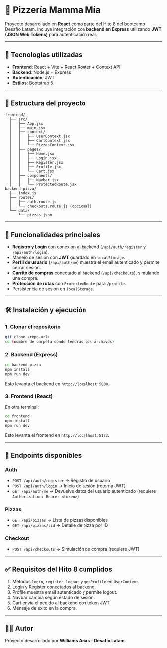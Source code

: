 # 🍕 Pizzería Mamma Mía

Proyecto desarrollado en **React** como parte del Hito 8 del bootcamp Desafío Latam. 
Incluye integración con **backend en Express** utilizando **JWT (JSON Web Tokens)** para autenticación real.

---

## 🚀 Tecnologías utilizadas
- **Frontend**: React + Vite + React Router + Context API
- **Backend**: Node.js + Express
- **Autenticación**: JWT
- **Estilos**: Bootstrap 5

---

## 📂 Estructura del proyecto

```
frontend/
  ├── src/
  │   ├── App.jsx
  │   ├── main.jsx
  │   ├── context/
  │   │   ├── UserContext.jsx
  │   │   ├── CartContext.jsx
  │   │   └── PizzasContext.jsx
  │   ├── pages/
  │   │   ├── Home.jsx
  │   │   ├── Login.jsx
  │   │   ├── Register.jsx
  │   │   ├── Profile.jsx
  │   │   └── Cart.jsx
  │   ├── components/
  │   │   ├── Navbar.jsx
  │   │   └── ProtectedRoute.jsx
backend-pizza/
  ├── index.js
  ├── routes/
  │   ├── auth.route.js
  │   └── checkouts.route.js (opcional)
  └── data/
      └── pizzas.json
```

---

## 🔑 Funcionalidades principales
- **Registro y Login** con conexión al backend (`/api/auth/register` y `/api/auth/login`).
- Manejo de sesión con **JWT** guardado en `localStorage`.
- **Perfil de usuario** (`/api/auth/me`) muestra el email autenticado y permite cerrar sesión.
- **Carrito de compras** conectado al backend (`/api/checkouts`), simulando una compra.
- **Protección de rutas** con `ProtectedRoute` para `/profile`.
- Persistencia de sesión en `localStorage`.

---

## 🛠️ Instalación y ejecución

### 1. Clonar el repositorio
```bash
git clone <repo-url>
cd (nombre de carpeta donde tendras los archivos)
```

### 2. Backend (Express)
```bash
cd backend-pizza
npm install
npm run dev
```
Esto levanta el backend en `http://localhost:5000`.

### 3. Frontend (React)
En otra terminal:
```bash
cd frontend
npm install
npm run dev
```
Esto levanta el frontend en `http://localhost:5173`.

---

## 🔗 Endpoints disponibles

### Auth
- `POST /api/auth/register` → Registro de usuario
- `POST /api/auth/login` → Inicio de sesión (retorna JWT)
- `GET /api/auth/me` → Devuelve datos del usuario autenticado (requiere `Authorization: Bearer <token>`)

### Pizzas
- `GET /api/pizzas` → Lista de pizzas disponibles
- `GET /api/pizzas/:id` → Detalle de pizza por ID

### Checkout
- `POST /api/checkouts` → Simulación de compra (requiere JWT)

---

## ✅ Requisitos del Hito 8 cumplidos
1. Métodos `login`, `register`, `logout` y `getProfile` en `UserContext`.
2. Login y Register conectados al backend.
3. Profile muestra email autenticado y permite logout.
4. Navbar cambia según estado de sesión.
5. Cart envía el pedido al backend con token JWT.
6. Mensaje de éxito en la compra.

---

## 👨‍💻 Autor
Proyecto desarrollado por **Williams Arias - Desafío Latam**.

